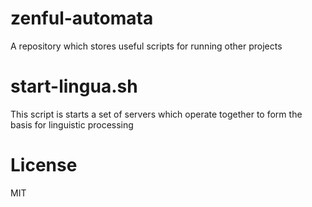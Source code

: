 # zenful-automata
A repository which stores useful scripts for running other projects

# start-lingua.sh
This script is starts a set of servers which operate together to form the basis for linguistic processing

# License
MIT
